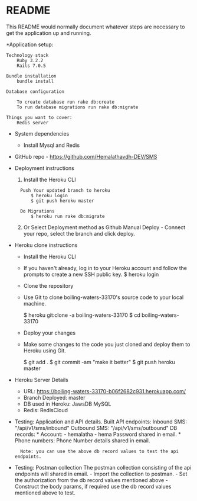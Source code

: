 # README

This README would normally document whatever steps are necessary to get the
application up and running.

*Application setup:

	Technology stack
		Ruby 3.2.2
		Rails 7.0.5

	Bundle installation
		bundle install

	Database configuration

		To create database run rake db:create
		To run database migrations run rake db:migrate

	Things you want to cover:
		Redis server


* System dependencies
    - Install Mysql and Redis

* GitHub repo - https://github.com/Hemalathavdh-DEV/SMS

* Deployment instructions
    1)   Install the Heroku CLI
        
        Push Your updated branch to heroku
            $ heroku login
            $ git push heroku master

        Do Migrations
            $ heroku run rake db:migrate

    2) Or Select Deployment method as Github
        Manual Deploy - Connect your repo, select the branch and click deploy.


* Heroku clone instructions
    - Install the Heroku CLI
    - If you haven't already, log in to your Heroku account and follow the prompts to create a new SSH public key.
        $ heroku login
  
    - Clone the repository

    - Use Git to clone boiling-waters-33170's source code to your local machine.

        $ heroku git:clone -a boiling-waters-33170 
        $ cd boiling-waters-33170

    - Deploy your changes

    - Make some changes to the code you just cloned and deploy them to Heroku using Git.

        $ git add .
        $ git commit -am "make it better"
        $ git push heroku master

* Heroku Server Details
    - URL: https://boiling-waters-33170-b06f2682c931.herokuapp.com/
    - Branch Deployed: master
    - DB used in Heroku: JawsDB MySQL
    - Redis: RedisCloud

* Testing: Application and API details.
    Built API endpoints:
        Inbound SMS: "/api/v1/sms/inbound"
        Outbound SMS: "/api/v1/sms/outbound"
    DB records:
        * Account: <username> <password>
                - hemalatha <password>
                - hema <password>
            Password shared in email.
        * Phone numbers: <account username> <phone numbers>
            Phone Number details shared in email.

        Note: you can use the above db record values to test the api endpoints.

* Testing: Postman collection
    The postman collection consisting of the api endpoints will shared in email.
        - Import the collection to postman.
        - Set the authorization  from the db record values mentioned above
        - Construct the body params, if required use the db record values mentioned above to test.
  



